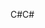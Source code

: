 <span data-ttu-id="f0a9c-101">C#</span><span class="sxs-lookup"><span data-stu-id="f0a9c-101">C#</span></span>